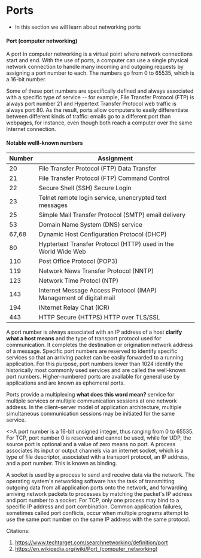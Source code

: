 # Ports

  - In this section we will learn about networking ports

  #### Port (computer networking)
 
 A port in computer networking is a virtual point where network connections start and end. With the use of ports, a computer can use a single physical network connection to handle many incoming and outgoing requests by assigning a port number to each. The numbers go from 0 to 65535, which is a 16-bit number. 
 
 Some of these port numbers are specifically defined and always associated with a specific type of service -- for example, File Transfer Protocol (FTP) is always port number 21 and Hypertext Transfer Protocol web traffic is always port 80. As the result, ports allow computers to easily differentiate between different kinds of traffic: emails go to a different port than webpages, for instance, even though both reach a computer over the same Internet connection.
 
#### Notable welll-known numbers
Number  | Assignment
------------- | -------------
20  | File Transfer Protocol (FTP) Data Transfer
21  | File Transfer Protocol (FTP) Command Control
22  | Secure Shell (SSH) Secure Login
23  | Telnet remote login service, unencrypted text messages 
25  | Simple Mail Transfer Protocol (SMTP) email delivery
53  | Domain Name System (DNS) service
67,68 | Dynamic Host Configuration Protocol (DHCP)
80  | Hyptertext Transfer Protocol (HTTP) used in the World Wide Web
110 | Post Office Protocol (POP3)
119 | Network News Transfer Protocol (NNTP)
123  | Network Time Protocl (NTP)
143  | Internet Message Access Protocol (IMAP) Management of digital mail
194  | INternet Relay Chat (ICR)
443  | HTTP Secure (HTTPS) HTTP over TLS/SSL
 
  A port number is always associated with an IP address of a host **clarify what a host means** and the type of transport protocol used for communication. It completes the destination or origination network address of a message. Specific port numbers are reserved to identify specific services so that an arriving packet can be easily forwarded to a running application. For this purpose, port numbers lower than 1024 identify the historically most commonly used services and are called the well-known port numbers. Higher-numbered ports are available for general use by applications and are known as ephemeral ports.

 Ports provide a multiplexing **what does this word mean?** service for multiple services or multiple communication sessions at one network address. In the client–server model of application architecture, multiple simultaneous communication sessions may be initiated for the same service.

<>A port number is a 16-bit unsigned integer, thus ranging from 0 to 65535. For TCP, port number 0 is reserved and cannot be used, while for UDP, the source port is optional and a value of zero means no port. A process associates its input or output channels via an internet socket, which is a type of file descriptor, associated with a transport protocol, an IP address, and a port number. This is known as binding. 

A socket is used by a process to send and receive data via the network. The operating system's networking software has the task of transmitting outgoing data from all application ports onto the network, and forwarding arriving network packets to processes by matching the packet's IP address and port number to a socket. For TCP, only one process may bind to a specific IP address and port combination. Common application failures, sometimes called port conflicts, occur when multiple programs attempt to use the same port number on the same IP address with the same protocol.
 
Citations:
1. https://www.techtarget.com/searchnetworking/definition/port
2. https://en.wikipedia.org/wiki/Port_(computer_networking)

